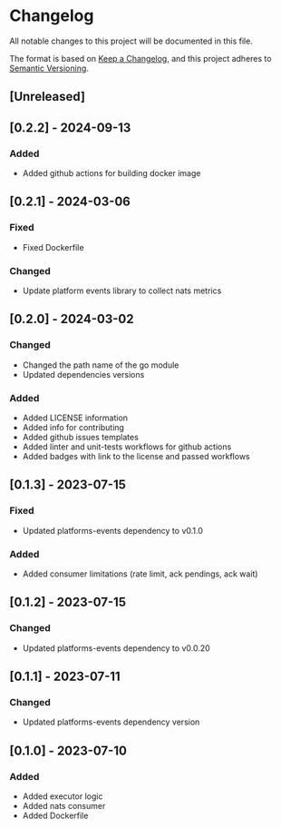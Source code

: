 # Changelog

All notable changes to this project will be documented in this file.

The format is based on [Keep a Changelog](https://keepachangelog.com/en/1.0.0/), and this project adheres
to [Semantic Versioning](https://semver.org/spec/v2.0.0.html).

## [Unreleased]

## [0.2.2] - 2024-09-13

### Added
- Added github actions for building docker image

## [0.2.1] - 2024-03-06

### Fixed
- Fixed Dockerfile

### Changed
- Update platform events library to collect nats metrics

## [0.2.0] - 2024-03-02

### Changed
- Changed the path name of the go module
- Updated dependencies versions

### Added
- Added LICENSE information
- Added info for contributing
- Added github issues templates
- Added linter and unit-tests workflows for github actions
- Added badges with link to the license and passed workflows

## [0.1.3] - 2023-07-15

### Fixed
- Updated platforms-events dependency to v0.1.0

### Added
- Added consumer limitations (rate limit, ack pendings, ack wait)

## [0.1.2] - 2023-07-15

### Changed
- Updated platforms-events dependency to v0.0.20

## [0.1.1] - 2023-07-11

### Changed
- Updated platforms-events dependency version

## [0.1.0] - 2023-07-10

### Added
- Added executor logic
- Added nats consumer
- Added Dockerfile
